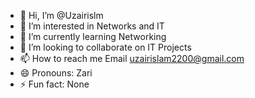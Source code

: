- 👋 Hi, I’m @Uzairislm
- 👀 I’m interested in Networks and IT 
- 🌱 I’m currently learning Networking
- 💞️ I’m looking to collaborate on IT Projects
- 📫 How to reach me Email uzairislam2200@gmail.com
- 😄 Pronouns: Zari
- ⚡ Fun fact: None

<!---
Uzairislm/Uzairislm is a ✨ special ✨ repository because its `README.md` (this file) appears on your GitHub profile.
You can click the Preview link to take a look at your changes.
--->
